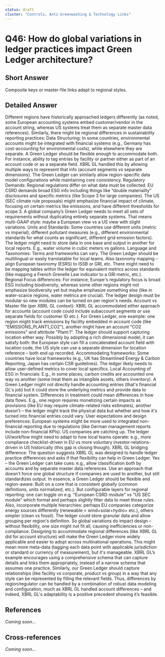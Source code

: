 ```yaml
---
status: draft
cluster: "Controls, Anti-Greenwashing & Technology Links"
---
```


# Q46: How do global variations in ledger practices impact Green Ledger architecture?

## Short Answer

Composite keys or master-file links adapt to regional styles.

## Detailed Answer

Different regions have historically approached ledgers differently (as noted, some European accounting systems embed customer/vendor in the account string, whereas US systems treat them as separate master data references). Similarly, there might be regional differences in sustainability reporting practices:
Data Structuring: In some countries, environmental accounts might be integrated with financial systems (e.g., Germany has cost-accounting for environmental costs), while elsewhere they are separate. A Green Ledger should be flexible enough to accommodate both. For instance, ability to tag entries by facility or partner either as part of an account code or as a separate field. XBRL GL handled this by allowing multiple ways to represent that info (account segments vs separate dimensions). The Green Ledger can similarly allow region-specific data model configurations while maintaining core consistency.
Regulatory Demands: Regional regulations differ on what data must be collected. EU CSRD demands broad ESG info including things like “double materiality” disclosures and specific metrics (like Scope 3 for large companies). The US (SEC climate rule proposals) might emphasize financial impact of climate, focusing on certain metrics like emissions, and have different thresholds for scope 3. A global company’s Green Ledger needs to meet all sets of requirements without duplicating entirely separate systems. That means multi-GAAP style: maybe a European view vs a US view with slight variations.
Units and Standards: Some countries use different units (metric vs imperial), different pollutant measures (e.g., different environmental standards for what counts as significant, different grid emission factors). The ledger might need to store data in one base and output in another for local reports. E.g., water volume in cubic meters vs gallons.
Language and Taxonomies: Terms and frameworks can vary. The Green Ledger should be multilingual or easily translatable for local teams. Also taxonomy mapping – align European taxonomy (ESRS) to ISSB or GRI, etc. There might need to be mapping tables within the ledger for equivalent metrics across standards (like mapping a French Grenelle Law indicator to a GRI metric, etc.).
Regional Focus differences: For instance, Europe's regulatory focus is broad ESG including biodiversity, whereas some other regions might not emphasize biodiversity yet but maybe emphasize something else (like in water-scarce regions, water metrics are crucial). The ledger design must be modular so new modules can be turned on per region's needs.
Account vs Master file (per XBRL GL context): XBRL GL accommodated either approach for accounts (account code could include subaccount segments or use separate fields for customer ID etc.). For Green Ledger, one example: one region might track emissions by facility embedded in account code (like "EMISSIONS_PLANT1_CO2"), another might have an account "CO2 emissions" and attribute "Plant:1". The ledger should support capturing location either way. Possibly by adopting a rich dimensional model, it can satisfy both: the European style can fill a concatenated account field with location code, the US style can use a separate dimension for location reference – both end up recorded.
Accommodating frameworks: Some countries have local frameworks (e.g., UK has Streamlined Energy & Carbon Reporting, Japan has certain CSR guidelines). The ledger likely needs to allow user-defined metrics to cover local specifics.
Local Accounting of ESG in financials: E.g., in some places, carbon credits are accounted one way vs another (some treat them as intangible assets, others inventory). A Green Ledger might not directly handle accounting entries (that's financial GL's job) but it could store the underlying metrics and provide data to financial system. Differences in treatment could mean differences in how data flows. E.g., one region requires monetizing certain impacts as provisions (like EU may require climate-related risks estimates), another doesn't – the ledger might track the physical data but whether and how it's turned into financial entries could vary.
User expectations and design preferences: European systems might be more used to integrated non-financial reporting due to regulations (like German management reports include non-financial KPIs). US companies are catching up. The ledger UI/workflow might need to adapt to how local teams operate: e.g., more compliance checklist-driven in EU vs more voluntary investor-relations-driven in US historically (this gap is closing though).
XBRL GL bridging difference: The question suggests XBRL GL was designed to handle ledger practice differences and asks if that flexibility can help in Green Ledger. Yes – the Green Ledger can take cues: e.g., allow classification both by accounts and by separate master data references. Use an approach that doesn't force one global structure if companies are used to another, but still standardizes output.
In essence, a Green Ledger should be flexible and region-aware:
Built on a core that is consistent globally (common definitions, units normalized, etc.).
But configurable layers for regional reporting: one can toggle on e.g. "European CSRD module" vs "US SEC module" which format and perhaps slightly filter data to meet those rules.
Also, incorporate multiple hierarchies: perhaps EU companies categorize energy sources differently (renewable = wind+solar+hydro+ etc.), others simpler (clean vs fossil). The ledger could store granular data and allow grouping per region's definition.
So global variations do impact design – without flexibility, one size might not fit all, causing inefficiencies or non-compliance. Designing to accommodate regional differences (like XBRL GL did for account structure) will make the Green Ledger more widely applicable and easier to adopt across multinational operations. This might mean more meta-data (tagging each data point with applicable jurisdiction or standard or currency of measurement), but it's manageable.
XBRL GL’s example encourages using a comprehensive schema that can capture details and links them appropriately, instead of a narrow schema that assumes one practice. Similarly, our Green Ledger should capture relationships (like facility vs corporate, product vs group) in a way that any style can be represented by filling the relevant fields.
Thus, differences by region/regulator can be handled by a combination of robust data modeling and configuration, much as XBRL GL handled account differences – and indeed, XBRL GL's adaptability is a positive precedent showing it’s feasible.

## References

*Coming soon...*

## Cross-references

*Coming soon...*